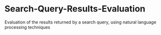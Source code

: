 # Search-Query-Results-Evaluation
Evaluation of the results returned by a search query, using natural language processing techniques
